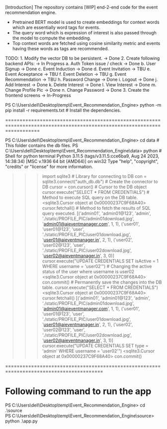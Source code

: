 [Introduction]
The repository contains [WIP] end-2-end code for the event recommendation engine. 

- Pretrained BERT model is used to create embeddings for context words which are essentially word tags for events. 
- The query word which is expression of interest is also passed through the model to compute the embedding. 
- Top <K> context words are fetched using cosine similarity metric and events having these words as tags are recommended.


TODO:
    1. Modify the vector DB to be persistent. -> Done
    2. Create following backend APIs: -> In Progress
        a. Auth Token issue / check -> Done
        b. User Signup -> Done
        c. Event Induction -> Done
        d. Event Invitation -> TBU
        e. Event Aceeptance -> TBU
        f. Event Deletion -> TBU
        g. Event Recommendation -> TBU
        h. Password Change -> Done
        i. Logout -> Done
        j. Add Interest -> Done
        k. Delete Interest -> Done
        l. View Interest -> Done
        m. Change Profile Pic -> Done
        n. Change Password -> Done
    3. Create the frontend screens -> In-Progress


PS C:\Users\dell\Desktop\temp\Event_Recommendation_Engine> python -m pip install -r requirements.txt  # Install the dependencies.

========================================================================================================================

PS C:\Users\dell\Desktop\temp\Event_Recommendation_Engine> cd data   # This folder contains the db files.
PS C:\Users\dell\Desktop\temp\Event_Recommendation_Engine\data> python # Shell for python terminal
Python 3.11.5 (tags/v3.11.5:cce6ba9, Aug 24 2023, 14:38:34) [MSC v.1936 64 bit (AMD64)] on win32
Type "help", "copyright", "credits" or "license" for more information.
>>> import sqlite3 # Library for connecting to DB
>>> con = sqlite3.connect("auth_db.db") # Create the connector to DB
>>> cursor = con.cursor() # Cursor to the DB object
>>> cursor.execute("SELECT * FROM CREDENTIALS") # Method to execute SQL query on the DB table.
<sqlite3.Cursor object at 0x00000237C9F68A40>
>>> cursor.fetchall()  # Method to fetch the results of SQL query executed.
[('admin01', 'admin01@123', 'admin', './static/PROFILE_PIC/admin01download.jpg', 'admin01@aieventmanager.com', 1, 1), ('user01', 'user01@123', 'user', './static/PROFILE_PIC/user01download.jpg', 'user01@aieventmanager.in', 2, 1), ('user02', 'user02@123', 'user', './static/PROFILE_PIC/user02download.jpg', 'user02@aieventmanager.in', 3, 0)]
>>> cursor.execute("UPDATE CREDENTIALS SET isActive = 1 WHERE username = 'user02'")  # Changing the active status of the user where username is user02
<sqlite3.Cursor object at 0x00000237C9F68A40>
>>> con.commit() # Permanently save the changes into the DB table.
>>> cursor.execute("SELECT * FROM CREDENTIALS")
<sqlite3.Cursor object at 0x00000237C9F68A40>
>>> cursor.fetchall()
[('admin01', 'admin01@123', 'admin', './static/PROFILE_PIC/admin01download.jpg', 'admin01@aieventmanager.com', 1, 1), ('user01', 'user01@123', 'user', './static/PROFILE_PIC/user01download.jpg', 'user01@aieventmanager.in', 2, 1), ('user02', 'user02@123', 'user', './static/PROFILE_PIC/user02download.jpg', 'user02@aieventmanager.in', 3, 1)]
>>> cursor.execute("UPDATE CREDENTIALS SET type = 'admin' WHERE username = 'user02'")
<sqlite3.Cursor object at 0x00000237C9F68A40>
>>> con.commit()

========================================================================================

# Following command to run the app

PS C:\Users\dell\Desktop\temp\Event_Recommendation_Engine> cd .\source\
PS C:\Users\dell\Desktop\temp\Event_Recommendation_Engine\source> python .\app.py
